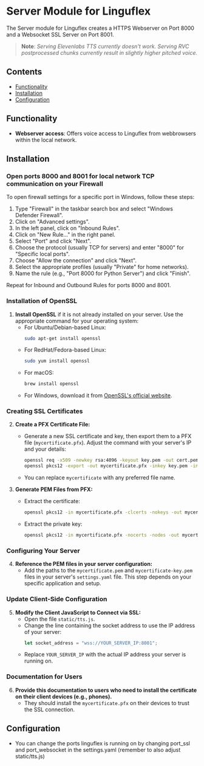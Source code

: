 # Server Module for Linguflex

The Server module for Linguflex creates a HTTPS Webserver on Port 8000 and a Websocket SSL Server on Port 8001.

> **Note**: *Serving Elevenlabs TTS currently doesn't work. Serving RVC postprocessed chunks currently result in slightly higher pitched voice.*

## Contents

- [Functionality](#functionality)
- [Installation](#installation)
- [Configuration](#configuration)

## Functionality

- **Webserver access**: Offers voice access to Linguflex from webbrowsers within the local network.

## Installation

### Open ports 8000 and 8001 for local network TCP communication on your Firewall

To open firewall settings for a specific port in Windows, follow these steps:

1. Type "Firewall" in the taskbar search box and select "Windows Defender Firewall".
2. Click on "Advanced settings".
3. In the left panel, click on "Inbound Rules".
4. Click on "New Rule..." in the right panel.
5. Select "Port" and click "Next".
6. Choose the protocol (usually TCP for servers) and enter "8000" for "Specific local ports".
7. Choose "Allow the connection" and click "Next".
8. Select the appropriate profiles (usually "Private" for home networks).
9. Name the rule (e.g., "Port 8000 for Python Server") and click "Finish".

Repeat for Inbound and Outbound Rules for ports 8000 and 8001.

### Installation of OpenSSL
1. **Install OpenSSL** if it is not already installed on your server. Use the appropriate command for your operating system:
   - For Ubuntu/Debian-based Linux:
     ```bash
     sudo apt-get install openssl
     ```
   - For RedHat/Fedora-based Linux:
     ```bash
     sudo yum install openssl
     ```
   - For macOS:
     ```bash
     brew install openssl
     ```
   - For Windows, download it from [OpenSSL's official website](https://www.openssl.org/).

### Creating SSL Certificates
2. **Create a PFX Certificate File:**
   - Generate a new SSL certificate and key, then export them to a PFX file (`mycertificate.pfx`). Adjust the command with your server's IP and your details:
     ```bash
     openssl req -x509 -newkey rsa:4096 -keyout key.pem -out cert.pem -days 365
     openssl pkcs12 -export -out mycertificate.pfx -inkey key.pem -in cert.pem
     ```
   - You can replace `mycertificate` with any preferred file name.

3. **Generate PEM Files from PFX:**
   - Extract the certificate:
     ```bash
     openssl pkcs12 -in mycertificate.pfx -clcerts -nokeys -out mycertificate.pem
     ```
   - Extract the private key:
     ```bash
     openssl pkcs12 -in mycertificate.pfx -nocerts -nodes -out mycertificate-key.pem
     ```

### Configuring Your Server
4. **Reference the PEM files in your server configuration:**
   - Add the paths to the `mycertificate.pem` and `mycertificate-key.pem` files in your server's `settings.yaml` file. This step depends on your specific application and setup.

### Update Client-Side Configuration
5. **Modify the Client JavaScript to Connect via SSL:**
   - Open the file `static/tts.js`.
   - Change the line containing the socket address to use the IP address of your server:
     ```javascript
     let socket_address = "wss://YOUR_SERVER_IP:8001";
     ```
   - Replace `YOUR_SERVER_IP` with the actual IP address your server is running on.

### Documentation for Users
6. **Provide this documentation to users who need to install the certificate on their client devices (e.g., phones).**
   - They should install the `mycertificate.pfx` on their devices to trust the SSL connection.

## Configuration

- You can change the ports linguflex is running on by changing port_ssl and port_websocket in the settings.yaml (remember to also adjust static/tts.js)